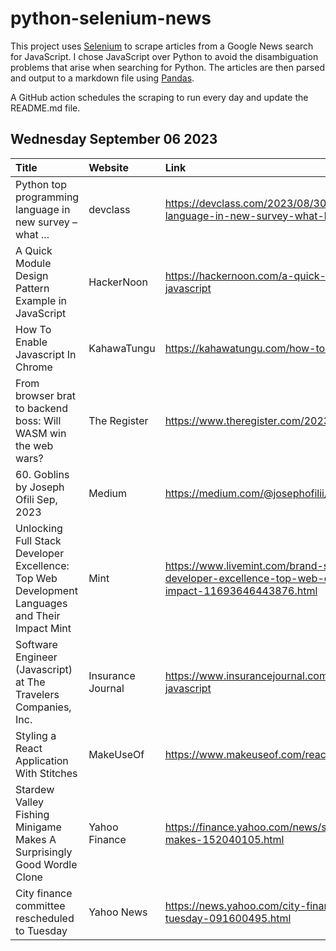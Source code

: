 # python-selenium-news

This project uses [Selenium](https://www.seleniumhq.org/) to scrape articles from a Google News search for JavaScript.
I chose JavaScript over Python to avoid the disambiguation problems that arise when searching for Python.
The articles are then parsed and output to a markdown file using [Pandas](https://pandas.pydata.org/).

A GitHub action schedules the scraping to run every day and update the README.md file.

## Wednesday September 06 2023


| Title                                                                                           | Website           | Link                                                                                                                                                |
|:------------------------------------------------------------------------------------------------|:------------------|:----------------------------------------------------------------------------------------------------------------------------------------------------|
| Python top programming language in new survey – what ...                                        | devclass          | https://devclass.com/2023/08/30/python-top-programming-language-in-new-survey-what-happened-to-javascript/                                          |
| A Quick Module Design Pattern Example in JavaScript                                             | HackerNoon        | https://hackernoon.com/a-quick-module-design-pattern-example-in-javascript                                                                          |
| How To Enable Javascript In Chrome                                                              | KahawaTungu       | https://kahawatungu.com/how-to-enable-javascript-in-chrome/                                                                                         |
| From browser brat to backend boss: Will WASM win the web wars?                                  | The Register      | https://www.theregister.com/2023/09/01/web_assembly_wasm_column/                                                                                    |
| 60. Goblins  by Joseph Ofili  Sep, 2023                                                         | Medium            | https://medium.com/@josephofilii/60-goblins-4d5a15c49361                                                                                            |
| Unlocking Full Stack Developer Excellence: Top Web Development Languages and Their Impact  Mint | Mint              | https://www.livemint.com/brand-stories/unlocking-full-stack-developer-excellence-top-web-development-languages-and-their-impact-11693646443876.html |
| Software Engineer (Javascript) at The Travelers Companies, Inc.                                 | Insurance Journal | https://www.insurancejournal.com/jobs/738832-software-engineer-javascript                                                                           |
| Styling a React Application With Stitches                                                       | MakeUseOf         | https://www.makeuseof.com/react-stitches-styling-application/                                                                                       |
| Stardew Valley Fishing Minigame Makes A Surprisingly Good Wordle Clone                          | Yahoo Finance     | https://finance.yahoo.com/news/stardew-valley-fishing-minigame-makes-152040105.html                                                                 |
| City finance committee rescheduled to Tuesday                                                   | Yahoo News        | https://news.yahoo.com/city-finance-committee-rescheduled-tuesday-091600495.html                                                                    |